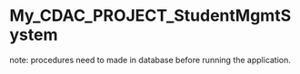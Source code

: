 # My_CDAC_PROJECT_StudentMgmtSystem
note: procedures need to made in database before running the application.

